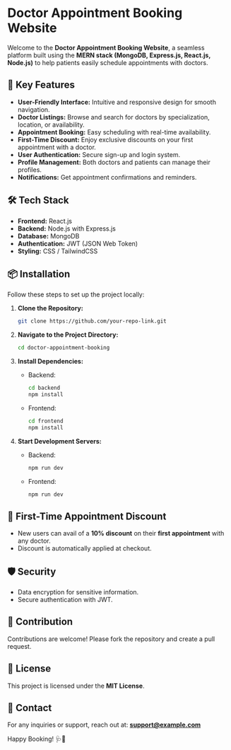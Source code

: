 # Doctor Appointment Booking Website

Welcome to the **Doctor Appointment Booking Website**, a seamless platform built using the **MERN stack (MongoDB, Express.js, React.js, Node.js)** to help patients easily schedule appointments with doctors.

## 🚀 Key Features

- **User-Friendly Interface:** Intuitive and responsive design for smooth navigation.
- **Doctor Listings:** Browse and search for doctors by specialization, location, or availability.
- **Appointment Booking:** Easy scheduling with real-time availability.
- **First-Time Discount:** Enjoy exclusive discounts on your first appointment with a doctor.
- **User Authentication:** Secure sign-up and login system.
- **Profile Management:** Both doctors and patients can manage their profiles.
- **Notifications:** Get appointment confirmations and reminders.

## 🛠️ Tech Stack

- **Frontend:** React.js
- **Backend:** Node.js with Express.js
- **Database:** MongoDB
- **Authentication:** JWT (JSON Web Token)
- **Styling:** CSS / TailwindCSS

## 📦 Installation

Follow these steps to set up the project locally:

1. **Clone the Repository:**

   ```bash
   git clone https://github.com/your-repo-link.git
   ```

2. **Navigate to the Project Directory:**

   ```bash
   cd doctor-appointment-booking
   ```

3. **Install Dependencies:**

   - Backend:
     ```bash
     cd backend
     npm install
     ```
   - Frontend:
     ```bash
     cd frontend
     npm install
     ```

4. **Start Development Servers:**

   - Backend:
     ```bash
     npm run dev
     ```
   - Frontend:
     ```bash
     npm run dev
     ```


## 🌟 First-Time Appointment Discount

- New users can avail of a **10% discount** on their **first appointment** with any doctor.
- Discount is automatically applied at checkout.

## 🛡️ Security

- Data encryption for sensitive information.
- Secure authentication with JWT.

## 🤝 Contribution

Contributions are welcome! Please fork the repository and create a pull request.

## 📄 License

This project is licensed under the **MIT License**.

## 📧 Contact

For any inquiries or support, reach out at: **[support@example.com](mailto\:support@example.com)**

Happy Booking! 🩺📅


